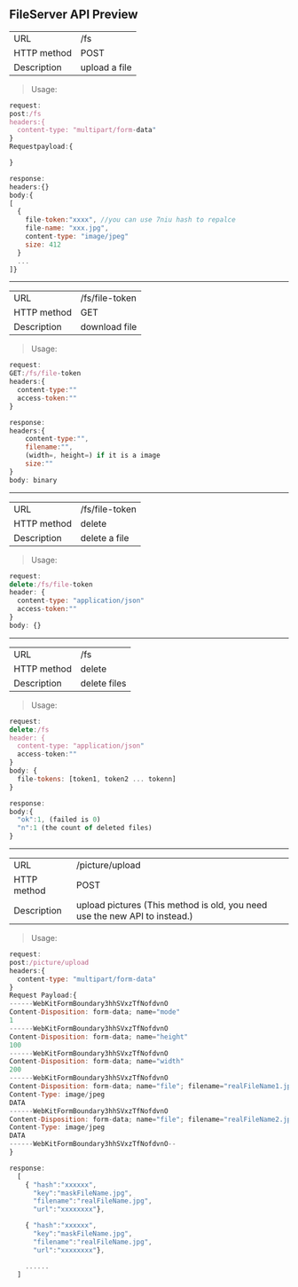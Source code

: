 ## FileServer API Preview

<table>
    <tbody>
    <tr>
        <td>URL</td>
        <td>/fs</td>
    </tr>
    <tr>
        <td>HTTP method</td>
        <td>POST</td>
    </tr>
    <tr>
        <td>Description</td>
        <td>upload a file</td>
    </tr>
    </tbody>
</table>


> Usage:

```javascript
request:
post:/fs
headers:{
  content-type: "multipart/form-data"
}
Requestpayload:{

}

response:
headers:{}
body:{
[
  {
    file-token:"xxxx", //you can use 7niu hash to repalce
    file-name: "xxx.jpg",
    content-type: "image/jpeg"
    size: 412
  }
  ...
]}
```
---

<table>
    <tbody>
    <tr>
        <td>URL</td>
        <td>/fs/file-token</td>
    </tr>
    <tr>
        <td>HTTP method</td>
        <td>GET</td>
    </tr>
    <tr>
        <td>Description</td>
        <td>download file</td>
    </tr>
    </tbody>
</table>


> Usage:

```javascript
request:
GET:/fs/file-token
headers:{
  content-type:""
  access-token:""
}

response:
headers:{
	content-type:"",
	filename:"",
	(width=, height=) if it is a image
	size:""
}
body: binary

```

---

<table>
    <tbody>
    <tr>
        <td>URL</td>
        <td>/fs/file-token</td>
    </tr>
    <tr>
        <td>HTTP method</td>
        <td>delete</td>
    </tr>
    <tr>
        <td>Description</td>
        <td>delete a file</td>
    </tr>
    </tbody>
</table>


> Usage:

```javascript
request:
delete:/fs/file-token
header: {
  content-type: "application/json"
  access-token:""
}
body: {}
```

---

<table>
    <tbody>
    <tr>
        <td>URL</td>
        <td>/fs</td>
    </tr>
    <tr>
        <td>HTTP method</td>
        <td>delete</td>
    </tr>
    <tr>
        <td>Description</td>
        <td>delete files</td>
    </tr>
    </tbody>
</table>


> Usage:

```javascript
request:
delete:/fs
header: {
  content-type: "application/json"
  access-token:""
}
body: {
  file-tokens: [token1, token2 ... tokenn]
}

response:
body:{
  "ok":1, (failed is 0)
  "n":1 (the count of deleted files)
}
```

---

<table>
    <tbody>
    <tr>
        <td>URL</td>
        <td>/picture/upload</td>
    </tr>
    <tr>
        <td>HTTP method</td>
        <td>POST</td>
    </tr>
    <tr>
        <td>Description</td>
        <td>upload pictures (This method is old, you need use the new API to instead.)</td>
    </tr>
    </tbody>
</table>


> Usage:

```javascript
request:
post:/picture/upload
headers:{
  content-type: "multipart/form-data"
}
Request Payload:{
------WebKitFormBoundary3hhSVxzTfNofdvnO
Content-Disposition: form-data; name="mode"
1
------WebKitFormBoundary3hhSVxzTfNofdvnO
Content-Disposition: form-data; name="height"
100
------WebKitFormBoundary3hhSVxzTfNofdvnO
Content-Disposition: form-data; name="width"
200
------WebKitFormBoundary3hhSVxzTfNofdvnO
Content-Disposition: form-data; name="file"; filename="realFileName1.jpg"
Content-Type: image/jpeg
DATA
------WebKitFormBoundary3hhSVxzTfNofdvnO
Content-Disposition: form-data; name="file"; filename="realFileName2.jpg"
Content-Type: image/jpeg
DATA
------WebKitFormBoundary3hhSVxzTfNofdvnO--
}

response:
  [
    { "hash":"xxxxxx",
      "key":"maskFileName.jpg",
      "filename":"realFileName.jpg",
      "url":"xxxxxxxx"},

    { "hash":"xxxxxx",
      "key":"maskFileName.jpg",
      "filename":"realFileName.jpg",
      "url":"xxxxxxxx"},

    ......
  ]
```
